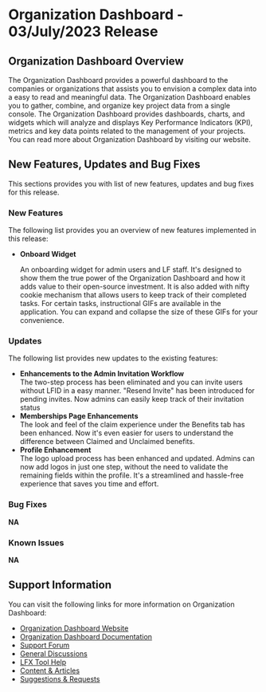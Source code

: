 # Organization Dashboard - 03/July/2023 Release

## Organization Dashboard Overview

The Organization Dashboard provides a powerful dashboard to the companies or organizations that assists you to envision a complex data into a easy to read and meaningful data. The Organization Dashboard enables you to gather, combine, and organize key project data from a single console. The Organization Dashboard provides dashboards, charts, and widgets which will analyze and displays Key Performance Indicators (KPI), metrics and key data points related to the management of your projects. You can read more about Organization Dashboard by visiting our website.

## New Features, Updates  and Bug Fixes

This sections provides you with list of new features, updates and bug fixes for this release.

### New Features

The following list provides you an overview of new features implemented in this release:

*   **Onboard Widget**

    An onboarding widget for admin users and LF staff. It's designed to show them the true power of the Organization Dashboard and how it adds value to their open-source investment. It is also added with nifty cookie mechanism that allows users to keep track of their completed tasks. For certain tasks, instructional GIFs are available in the application. You can expand and collapse the size of these GIFs for your convenience.&#x20;

### Updates

The following list provides new updates to the existing features:&#x20;

* **Enhancements to the Admin Invitation Workflow**\
  The two-step process has been eliminated and you can invite users without LFID in a easy manner. "Resend Invite" has been introduced for pending invites. Now admins can easily keep track of their invitation status
* **Memberships Page Enhancements**\
  The look and feel of the claim experience under the Benefits tab has been enhanced. Now it's even easier for users to understand the difference between Claimed and Unclaimed benefits.&#x20;
* **Profile Enhancement**\
  The logo upload process has been enhanced and updated. Admins can now add logos in just one step, without the need to validate the remaining fields within the profile. It's a streamlined and hassle-free experience that saves you time and effort.

### Bug Fixes

**NA**

### Known Issues

**NA**

## Support Information <a href="#lfxprojectcontrolcenter-pcc-releasenotes-supportinformation" id="lfxprojectcontrolcenter-pcc-releasenotes-supportinformation"></a>

You can visit the following links for more information on Organization Dashboard:

* [Organization Dashboard Website](https://lfx.linuxfoundation.org/organizational-dashboard/)
* [Organization Dashboard Documentation](https://docs.linuxfoundation.org/lfx/organization-dashboard)
* [Support Forum](https://community.lfx.dev)
* [General Discussions](https://community.lfx.dev/c/lfx-general-discussion/72)
* [LFX Tool Help](https://community.lfx.dev/c/help/62)
* [Content & Articles](https://community.lfx.dev/c/content-articles/58)
* [Suggestions & Requests](https://community.lfx.dev/c/suggestion-box/70)
